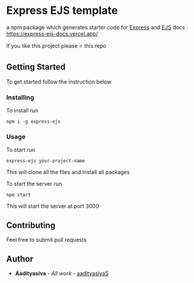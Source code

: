 # Express EJS template

a npm package which generates starter code for [Express](http://expressjs.com/) and [EJS](https://ejs.co/)
docs : https://express-ejs-docs.vercel.app/

If you like this project please ⭐ this repo

## Getting Started

To get started follow the instruction below

### Installing

To install run

```
npm i -g express-ejs
```

### Usage

To start run
```
express-ejs your-project-name
```

This will clone all the files and install all packages

To start the server run

```
npm start
```

This will start the server at port 3000


## Contributing

Feel free to submit pull requests

## Author

* **Aadityasiva** - *All work* - [aadityasivaS](https://github.com/aadityasivaS)

